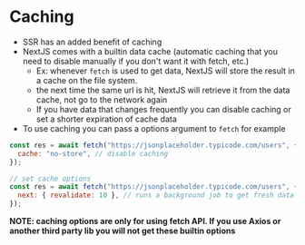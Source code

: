 # Caching

- SSR has an added benefit of caching
- NextJS comes with a builtin data cache (automatic caching that you need to disable manually if you don't want it with fetch, etc.)
  - Ex: whenever `fetch` is used to get data, NextJS will store the result in a cache on the file system.
  - the next time the same url is hit, NextJS will retrieve it from the data cache, not go to the network again
  - If you have data that changes frequently you can disable caching or set a shorter expiration of cache data
- To use caching you can pass a options argument to `fetch` for example

```javascript
const res = await fetch("https://jsonplaceholder.typicode.com/users", {
  cache: "no-store", // disable caching
});

// set cache options
const res = await fetch("https://jsonplaceholder.typicode.com/users", {
  next: { revalidate: 10 }, // runs a background job to get fresh data every 10 seconds
});
```

**NOTE: caching options are only for using fetch API. If you use Axios or another third party lib you will not get these builtin options**
